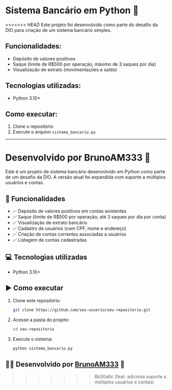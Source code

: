 # Sistema Bancário em Python 🏦

<<<<<<< HEAD
Este projeto foi desenvolvido como parte do desafio da DIO para criação de um sistema bancário simples.

## Funcionalidades:
- Depósito de valores positivos
- Saque (limite de R$500 por operação, máximo de 3 saques por dia)
- Visualização de extrato (movimentações e saldo)

## Tecnologias utilizadas:
- Python 3.10+

## Como executar:
1. Clone o repositório
2. Execute o arquivo `sistema_bancario.py`

---

Desenvolvido por **BrunoAM333** 🚀
=======
Este é um projeto de sistema bancário desenvolvido em Python como parte de um desafio da DIO. A versão atual foi expandida com suporte a múltiplos usuários e contas.

## 🔧 Funcionalidades

- ✅ Depósito de valores positivos em contas existentes
- ✅ Saque (limite de R$500 por operação, até 3 saques por dia por conta)
- ✅ Visualização de extrato bancário
- ✅ Cadastro de usuários (com CPF, nome e endereço)
- ✅ Criação de contas correntes associadas a usuários
- ✅ Listagem de contas cadastradas

## 💻 Tecnologias utilizadas

- Python 3.10+

## ▶️ Como executar

1. Clone este repositório:
    ```bash
    git clone https://github.com/seu-usuario/seu-repositorio.git
    ```

2. Acesse a pasta do projeto:
    ```bash
    cd seu-repositorio
    ```

3. Execute o sistema:
    ```bash
    python sistema_bancario.py
    ```

## 👨‍💻 Desenvolvido por [BrunoAM333](https://github.com/BrunoAM333) 🚀
>>>>>>> 8b30a6c (feat: adiciona suporte a múltiplos usuários e contas)
